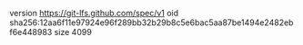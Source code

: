 version https://git-lfs.github.com/spec/v1
oid sha256:12aa6f11e97924e96f289bb32b29b8c5e6bac5aa87be1494e2482ebf6e448983
size 4099
